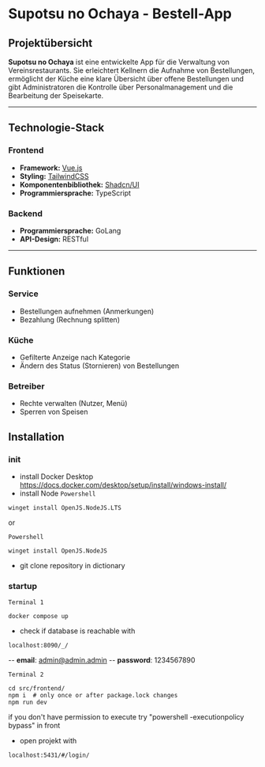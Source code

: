 # Supotsu no Ochaya - Bestell-App

## Projektübersicht

**Supotsu no Ochaya** ist eine entwickelte App für die Verwaltung von Vereinsrestaurants. Sie erleichtert Kellnern die Aufnahme von Bestellungen, ermöglicht der Küche eine klare Übersicht über offene Bestellungen und gibt Administratoren die Kontrolle über Personalmanagement und die Bearbeitung der Speisekarte.

---

## Technologie-Stack

### Frontend

- **Framework:** [Vue.js](https://vuejs.org/)
- **Styling:** [TailwindCSS](https://tailwindcss.com/)
- **Komponentenbibliothek:** [Shadcn/UI](https://ui.shadcn.dev/)
- **Programmiersprache:** TypeScript

### Backend

- **Programmiersprache:** GoLang
- **API-Design:** RESTful

---

## Funktionen

### Service

- Bestellungen aufnehmen (Anmerkungen)
- Bezahlung (Rechnung splitten)

### Küche

- Gefilterte Anzeige nach Kategorie
- Ändern des Status (Stornieren) von Bestellungen

### Betreiber

- Rechte verwalten (Nutzer, Menü)
- Sperren von Speisen

## Installation

### init

- install Docker Desktop https://docs.docker.com/desktop/setup/install/windows-install/
- install Node
  `Powershell`

```shell
winget install OpenJS.NodeJS.LTS
```

or

`Powershell`

```shell
winget install OpenJS.NodeJS
```

- git clone repository in dictionary

### startup

`Terminal 1`

```shell
docker compose up
```

- check if database is reachable with

```shell
localhost:8090/_/
```

-- **email**: admin@admin.admin
-- **password**: 1234567890

`Terminal 2`

```shell
cd src/frontend/
npm i  # only once or after package.lock changes
npm run dev
```

if you don't have permission to execute try
"powershell -executionpolicy bypass" in front

- open projekt with

```shell
localhost:5431/#/login/
```
